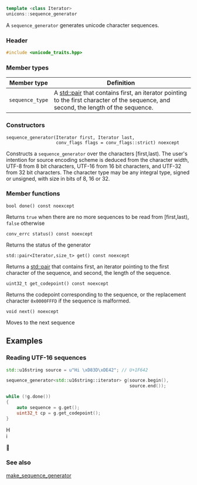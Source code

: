 ```c++
template <class Iterator>
unicons::sequence_generator
```
A `sequence_generator` generates unicode character sequences.

### Header
```c++
#include <unicode_traits.hpp>
```

### Member types

Member type                         |Definition
------------------------------------|------------------------------
`sequence_type`|A [std::pair](http://en.cppreference.com/w/cpp/utility/pair) that contains first, an iterator pointing to the first character of the sequence, and second, the length of the sequence. 

### Constructors

    sequence_generator(Iterator first, Iterator last, 
                       conv_flags flags = conv_flags::strict) noexcept
Constructs a `sequence_generator` over the characters [first,last). The user's intention for source encoding scheme is deduced from the character width, UTF-8 from 8 bit characters, UTF-16 from 16 bit characters, and UTF-32 from 32 bit characters. The character type may be any integral type, signed or unsigned, with size in bits of 8, 16 or 32.

### Member functions

    bool done() const noexcept
Returns `true` when there are no more sequences to be read from [first,last), `false` otherwise

    conv_errc status() const noexcept
Returns the status of the generator

    std::pair<Iterator,size_t> get() const noexcept
Returns a [std::pair](http://en.cppreference.com/w/cpp/utility/pair) that contains first, an iterator pointing to the first character of the sequence, and second, the length of the sequence. 

    uint32_t get_codepoint() const noexcept
Returns the codepoint corresponding to the sequence, or the replacement character `0x0000FFFD` if the sequence is malformed.

    void next() noexcept
Moves to the next sequence

## Examples

### Reading UTF-16 sequences

```c++
std::u16string source = u"Hi \xD83D\xDE42"; // U+1F642

sequence_generator<std::u16string::iterator> g(source.begin(),
                                               source.end());

while (!g.done())
{
    auto sequence = g.get();
    uint32_t cp = g.get_codepoint();    
}
```

H   
i   

&#128578;

### See also

[make_sequence_generator](make_sequence_generator)

